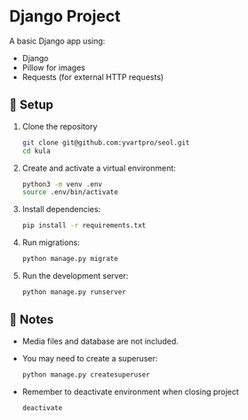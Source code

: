 # Django Project

A basic Django app using:

- Django
- Pillow for images
- Requests (for external HTTP requests)

## 🚀 Setup

1. Clone the repository
   ```bash
   git clone git@github.com:yvartpro/seol.git
   cd kula
   ```
   
2. Create and activate a virtual environment:

   ```bash
   python3 -m venv .env
   source .env/bin/activate
   ```

3. Install dependencies:

   ```bash
   pip install -r requirements.txt
   ```

4. Run migrations:

   ```bash
   python manage.py migrate
   ```

5. Run the development server:

   ```bash
   python manage.py runserver
   ```

## 📝 Notes

- Media files and database are not included.
- You may need to create a superuser:

   ```bash
   python manage.py createsuperuser
   ```
   
- Remember to deactivate environment when closing project
   ```bash
   deactivate
   ```

